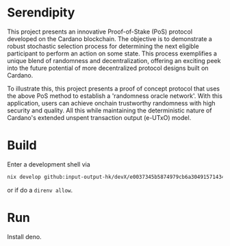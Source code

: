 # Serendipity
This project presents an innovative Proof-of-Stake (PoS) protocol developed on the Cardano blockchain. The objective is to demonstrate a robust stochastic selection process for determining the next eligible participant to perform an action on some state. This process exemplifies a unique blend of randomness and decentralization, offering an exciting peek into the future potential of more decentralized protocol designs built on Cardano.

To illustrate this, this project presents a proof of concept protocol that uses the above PoS method to establish a 'randomness oracle network'. With this application, users can achieve onchain trustworthy randomness with high security and quality. All this while maintaining the deterministic nature of Cardano's extended unspent transaction output (e-UTxO) model.

# Build
Enter a development shell via
```bash
nix develop github:input-output-hk/devX/e0037345b5874979cb6a304915714348febdae65#ghc8107-iog
```
or if do a `direnv allow`.

# Run
Install deno.
